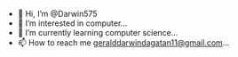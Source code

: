 - 👋 Hi, I’m @Darwin575
- 👀 I’m interested in computer...
- 🌱 I’m currently learning computer science...
- 📫 How to reach me geralddarwindagatan11@gmail.com...

<!---
Darwin575/Darwin575 is a ✨ special ✨ repository because its `README.md` (this file) appears on your GitHub profile.
You can click the Preview link to take a look at your changes.
--->
